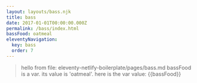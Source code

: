 ```yaml
---
layout: layouts/bass.njk
title: bass
date: 2017-01-01T00:00:00.000Z
permalink: /bass/index.html
bassFood: oatmeal
eleventyNavigation:
  key: bass
  order: 7
---
```

>hello from  file: eleventy-netlify-boilerplate/pages/bass.md
bassFood is a var. its value is 'oatmeal'.  here is the var value:
{{bassFood}}
